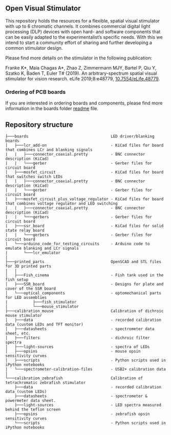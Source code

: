 ## Open Visual Stimulator

This repository holds the resources for a flexible, spatial visual stimulator with up to 6 chromatic channels. It combines commercial digital light processing (DLP) devices with open hard- and software components that can be easily adapted to the experimentalist’s specific needs. With this we intend to start a community effort of sharing and further developing a common stimulator design.

Please find more details on the stimulator in the following publication:

Franke K*, Maia Chagas A*, Zhao Z, Zimmermann MJY, Bartel P, Qiu Y, Szatko K, Baden T, Euler T# (2019). An arbitrary-spectrum spatial visual stimulator for vision research. eLife 2019;8:e48779, [10.7554/eLife.48779](https://elifesciences.org/articles/48779).


### Ordering of PCB boards

If you are interested in ordering boards and components, please find more information in the boards folder [readme](https://github.com/eulerlab/open-visual-stimulator/blob/master/boards/readme.md) file.

## Repository structure

```
├───boards                                    LED driver/blanking boards
│   ├───lcr_add-on                            - KiCad files for board that combines LCr and blanking signals
|   |   ├───connector_coaxial.pretty          - BNC connector description (KiCad)
|   |   └───gerber                            - Gerber files for circuit board
│   ├───mosfet_circuit                        - KiCad files for board that switches switch LEDs
|   |   ├───connector_coaxial.pretty          - BNC connector description (KiCad)
|   |   └───gerber                            - Gerber files for circuit board
|   ├───mosfet_circuit_plus_voltage_regulator - KiCad files for board that combines voltage regulator and LED switching
|   |   ├───connector_coaxial.pretty          - BNC connector description (KiCad)
|   |   └───gerbers                           - Gerber files for circuit board
|   ├───ssr_board                             - KiCad files for solid state relay board
|   |   └───gerbers                           - Gerber files for circuit board
|   └───arduino_code_for_testing_circuits     - Arduino code to emulate blanking and LCr signals
|       └───lcr_emulator
|
├───printed_parts                             OpenSCAD and STL files for 3D printed parts
|   |
│   ├───Fish_cinema                           - Fish tank used in the fish setup
│   ├───SSR_board                             - Designs for plate and cover of the SSR board
│   └───optical_components                    - optomechanical parts for LED assemblies
|           ├───fish_stimulator
|           └───mouse_stimulator
├───calibration_mouse                         Calibration of dichroic mouse stimulator
│   ├───data                                  - recorded calibration data (custom LEDs and TFT monitor)
│   ├───datasheets                            - spectrometer data sheet, etc.
│   ├───filters                               - dichroic filter spectra
│   ├───light-sources                         - spectra of LEDs
│   ├───opsins                                - mouse opsin sensitivity curves
│   ├───scripts                               - Python scripts used in iPython notebooks
|   └───spectrometer-calibration-files        - USB2+ calibration data
|
└───calibration_zebrafish                     Calibration of tetrachromatic zebrafish stimulator
    ├───data                                  - recorded calibration data (custom LEDs)
    ├───datasheets                            - spectrometer & powermeter data sheet.
    ├───light-sources                         - LED spectra measured behind the teflon screen
    ├───opsins                                - zebrafish opsin sensitivity curves
    └───scripts                               - Python scripts used in iPython notebooks
```
